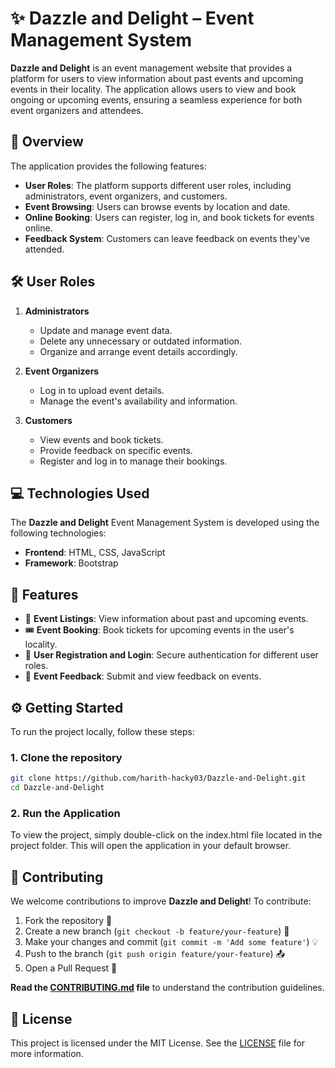 # ✨ Dazzle and Delight – Event Management System

**Dazzle and Delight** is an event management website that provides a platform for users to view information about past events and upcoming events in their locality. The application allows users to view and book ongoing or upcoming events, ensuring a seamless experience for both event organizers and attendees.

## 📖 **Overview**

The application provides the following features:

- **User Roles**: The platform supports different user roles, including administrators, event organizers, and customers.
- **Event Browsing**: Users can browse events by location and date.
- **Online Booking**: Users can register, log in, and book tickets for events online.
- **Feedback System**: Customers can leave feedback on events they've attended.

## 🛠️ **User Roles**

1. **Administrators**
   - Update and manage event data.
   - Delete any unnecessary or outdated information.
   - Organize and arrange event details accordingly.

2. **Event Organizers**
   - Log in to upload event details.
   - Manage the event's availability and information.

3. **Customers**
   - View events and book tickets.
   - Provide feedback on specific events.
   - Register and log in to manage their bookings.

## 💻 **Technologies Used**

The **Dazzle and Delight** Event Management System is developed using the following technologies:

- **Frontend**: HTML, CSS, JavaScript
- **Framework**: Bootstrap

## 🚀 **Features**

- 📅 **Event Listings**: View information about past and upcoming events.
- 🎟️ **Event Booking**: Book tickets for upcoming events in the user's locality.
- 👤 **User Registration and Login**: Secure authentication for different user roles.
- 📝 **Event Feedback**: Submit and view feedback on events.

## ⚙️ **Getting Started**

To run the project locally, follow these steps:

### 1. **Clone the repository**

```bash
git clone https://github.com/harith-hacky03/Dazzle-and-Delight.git
cd Dazzle-and-Delight
```


### 2. **Run the Application** 

To view the project, simply double-click on the index.html file located in the project folder. This will open the application in your default browser.




## 🤝 **Contributing**

We welcome contributions to improve **Dazzle and Delight**! To contribute:

1. Fork the repository 🍴
2. Create a new branch (`git checkout -b feature/your-feature`) 🌱
3. Make your changes and commit (`git commit -m 'Add some feature'`) 💡
4. Push to the branch (`git push origin feature/your-feature`) 📤
5. Open a Pull Request 🔄

**Read the [CONTRIBUTING.md](https://github.com/anjalit03/Dazzle-and-Delight/blob/main/CONTRIBUTING.md) file** to understand the contribution guidelines.

## 📄 **License**

This project is licensed under the MIT License. See the [LICENSE](LICENSE) file for more information.
